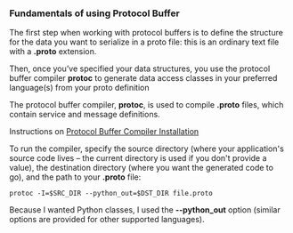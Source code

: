 ### Fundamentals of using Protocol Buffer

The first step when working with protocol buffers is to define the structure for the data you want to serialize in a proto file:
this is an ordinary text file with a **.proto** extension.

Then, once you’ve specified your data structures, you use the protocol buffer compiler **protoc** to generate data access classes in your preferred language(s) from your proto definition

The protocol buffer compiler, **protoc**, is used to compile **.proto** files, which contain service and message definitions.

Instructions on [Protocol Buffer Compiler Installation](https://grpc.io/docs/protoc-installation/)

To run the compiler, specify the source directory (where your application's source code lives – the current directory is used if you don't provide a value),
the destination directory (where you want the generated code to go), and the path to your **.proto** file:

`protoc -I=$SRC_DIR --python_out=$DST_DIR file.proto`

Because I wanted Python classes, I used the **--python_out** option (similar options are provided for other supported languages).
